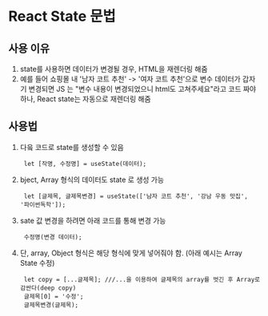 # React State 문법

## 사용 이유
1. state를 사용하면 데이터가 변경될 경우, HTML을 재렌더링 해줌
2. 예를 들어 쇼핑몰 내 '남자 코트 추천' -> '여자 코트 추천'으로 변수 데이터가 갑자기 변경되면 JS 는 "변수 내용이 변경되었으니 html도 고쳐주세요"라고 코드 짜야하나, React state는 자동으로 재렌더링 해줌

## 사용법

1. 다읔 코드로 state를 생성할 수 있음

        let [작명, 수정명] = useState(데이터); 

2. bject, Array 형식의 데이터도 state 로 생성 가능

        let [글제목, 글제목변경] = useState(['남자 코트 추천', '강남 우동 맛집', '파이썬독학']);

3. sate 값 변경을 하려면 아래 코드를 통해 변경 가능

        수정명(변경 데이터);

4. 단, array, Object 형식은 해당 형식에 맞게 넣어줘야 함. (아래 예시는 Array State 수정)

        let copy = [...글제목]; ///...을 이용하여 글제목의 array를 벗긴 후 Array로 감싼다(deep copy)
        글제목[0] = '수정';
        글제목변경(글제목);
